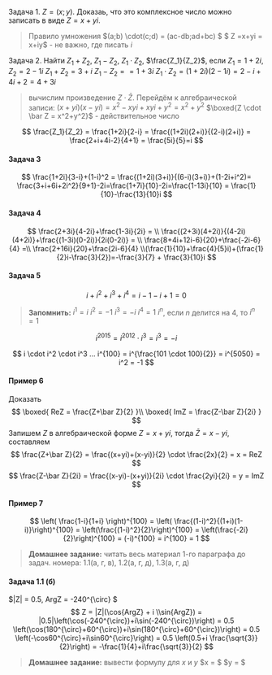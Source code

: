 Задача 1.
$Z=(x;y)$. Доказаь, что это комплексное число можно записать в виде $Z = x + yi$.

> Правило умножения $(a;b) \cdot(c;d) = (ac-db;ad+bc) $
> $ Z =x+yi = x+iy$ - не важно, где писать $i$ 

Задача 2.
Найти $Z_1+Z_2$, $Z_1-Z_2$, $Z_1\cdot Z_2$, $\frac{Z_1}{Z_2}$, если $Z_1 = 1+2i$, $Z_2 = 2-1i$
$Z_1+Z_2 = 3+i$
$Z_1-Z_2 = =1+3i$
$Z_1\cdot Z_2 = (1+2i)(2-1i) = 2-i+4i+2=4+3i$
> вычислим произведение $Z \cdot \bar Z$. Перейдём к алгебраической записи: $(x+yi)(x-yi) = x^2-xyi+xyi+y^2 = x^2+y^2$
> $\boxed{Z \cdot \bar Z = x^2+y^2}$ - действительное число

$$
\frac{Z_1}{Z_2} = \frac{1+2i}{2-i} = 
\frac{(1+2i)(2+i)}{(2-i)(2+i)} = \frac{2+i+4i-2}{4+1} =
\frac{5i}{5}=i
$$ 

#### Задача 3

$$
\frac{1+2i}{3-i}+(1-i)^2 = \frac{(1+2i)(3+i)}{(6-i)(3+i)}+(1-2i+i^2)=
\frac{3+i+6i+2i^2}{9+1}-2i=\frac{1+7i}{10}-2i=\frac{1-13i}{10} = 
\frac{1}{10}-\frac{13}{10}i
$$

#### Задача 4
$$
\frac{2+3i}{4-2i}+\frac{1-3i}{2i} = \\
\frac{(2+3i)(4+2i)}{(4-2i)(4+2i)}+\frac{(1-3i)(0-2i)}{2i(0-2i)} = \\
\frac{8+4i+12i-6}{20}+\frac{-2i-6}{4} =\\ \frac{2+16i}{20}+\frac{2i-6}{4}  \\(\frac{1}{10}+\frac{4}{5}i)+(\frac{1}{2}i-\frac{3}{2})=-\frac{3}{7} + \frac{3}{10}i
$$

#### Задача 5
$$
i+i^2+i^3+i^4 = i-1-i+1 = 0
$$
> **Запомнить:**
> $i^1 = i$
> $i^2 = -1$
> $i^3 = -i$
> $i^4 = 1$
> $i^n$, если $n$ делится на 4, то $i^n =1$ 

$$
i^{2015} =i^{2012} \cdot i^3 = i^3 = -i
$$

$$
i \cdot i^2 \cdot i^3 ... i^{100} = i^{\frac{101 \cdot 100}{2}} = 
i^{5050} = i^2 = -1
$$

#### Пример 6 
Доказать 
$$
\boxed{
ReZ = \frac{Z+\bar Z}{2}
}\\
\boxed{
ImZ = \frac{Z-\bar Z}{2i}
}
$$
Запишем $Z$ в алгебраической форме $Z = x+yi$, тогда $\bar Z = x-yi$, составляем
$$
\frac{Z+\bar Z}{2} = \frac{(x+yi)+(x-yi)}{2} \cdot \frac{2x}{2} = x = ReZ
$$
$$
\frac{Z-\bar Z}{2i} = \frac{(x-yi)-(x+yi)}{2i} \cdot \frac{2yi}{2i} = y = ImZ
$$
#### Пример 7
$$
\left( \frac{1-i}{1+i} \right)^{100} = \left( \frac{(1-i)^2}{(1+i)(1-i)}\right)^{100} = 
\left(\frac{(1-i)^2}{2}\right)^{100} = 
\left(\frac{-2i}{2}\right)^{100} = (-i)^{100} = i^{100} = 1
$$

> **Домашнее задание:**
> читать весь материал 1-го параграфа до задач. 
> номера: 1.1(а, г, в), 1.2(а, г, д), 1.3(а, г, д)

#### Задача 1.1 (б)
$|Z| = 0.5, ArgZ = -240^{\circ} $
$$
Z = |Z|(\cos{ArgZ} + i \\sin{ArgZ}) = |0.5|\left(\cos(-240^{\circ})+i\sin(-240^{\circ})\right) = 
0.5 \left(\cos(180^{\circ}+60^{\circ})+i\sin(180^{\circ}+60^{\circ})\right) =
0.5 \left(-\cos60^{\circ}+i\sin60^{\circ}\right) =
0.5 \left(0.5+i \frac{\sqrt{3}}{2}\right) = -\frac{1}{4}+i\frac{\sqrt{3}}{2}
$$
> **Домашнее задание:**
> вывести формулу для $x$ и $y$
> $x = $
> $y = $